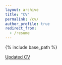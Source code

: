 ```yaml
---
layout: archive
title: "CV"
permalink: /cv/
author_profile: true
redirect_from:
  - /resume
---
```


{% include base_path %}

[Updated CV](https://rray123.github.io/files/CV-21.pdf)
